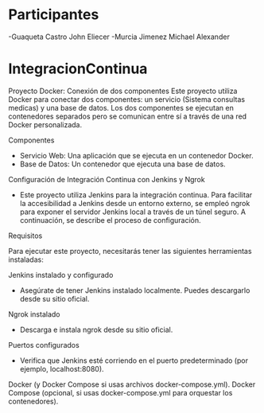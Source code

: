 # Participantes

-Guaqueta Castro John Eliecer
-Murcia Jimenez Michael Alexander


# IntegracionContinua

Proyecto Docker: Conexión de dos componentes
Este proyecto utiliza Docker para conectar dos componentes: un servicio (Sistema consultas medicas) y una base de datos. Los dos componentes se ejecutan en contenedores separados pero se comunican entre sí a través de una red Docker personalizada.

Componentes

- Servicio Web: Una aplicación que se ejecuta en un contenedor Docker.
- Base de Datos: Un contenedor que ejecuta una base de datos.

Configuración de Integración Continua con Jenkins y Ngrok

- Este proyecto utiliza Jenkins para la integración continua. Para facilitar la accesibilidad a Jenkins desde un entorno externo, se empleó ngrok para exponer el servidor Jenkins local a través de un túnel seguro. A continuación, se describe el proceso de configuración.

Requisitos

Para ejecutar este proyecto, necesitarás tener las siguientes herramientas instaladas:

Jenkins instalado y configurado
- Asegúrate de tener Jenkins instalado localmente. Puedes descargarlo desde su sitio oficial.

Ngrok instalado
- Descarga e instala ngrok desde su sitio oficial.

Puertos configurados
- Verifica que Jenkins esté corriendo en el puerto predeterminado (por ejemplo, localhost:8080).

Docker (y Docker Compose si usas archivos docker-compose.yml).
Docker Compose (opcional, si usas docker-compose.yml para orquestar los contenedores).


